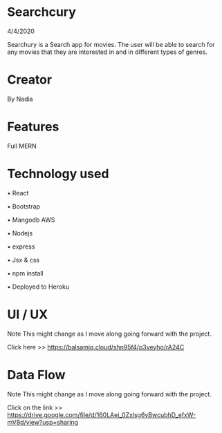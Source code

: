 # Searchcury

 4/4/2020 

Searchury is a Search app for movies. The user will be able to search for any movies that they are interested in and in different types of genres. 


# Creator 
By Nadia


# Features 

Full MERN



# Technology used 

•	React 

•	Bootstrap 

•	Mangodb AWS

•	Nodejs 

•	express

•	Jsx & css 

•	npm install 

•	Deployed to Heroku 


# UI / UX
Note This might change as I move along going forward with the project.

Click here >> https://balsamiq.cloud/shn95f4/p3veyho/rA24C


# Data Flow 
Note This might change as I move along going forward with the project. 

Click on the link >> https://drive.google.com/file/d/160LAej_0Zxlsg6yBwcubhD_efxW-mV8d/view?usp=sharing
